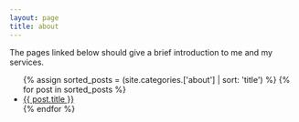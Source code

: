 ```yaml
---
layout: page
title: about
---
```


The pages linked below should give a brief introduction to me and my services.

 <ul>
 {% assign sorted_posts = (site.categories.['about'] | sort: 'title') %}
{% for post in sorted_posts %}
  <li>
    <a href="{{ post.url }}">{{ post.title }}</a>
  </li>
{% endfor %}
</ul>
